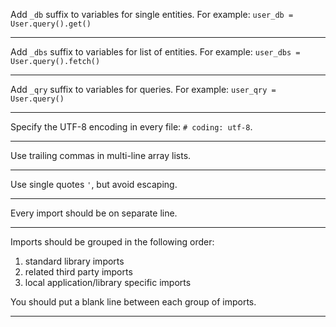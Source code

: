 Add `_db` suffix to variables for single entities. For example:
`user_db = User.query().get()`

-------------------------------------------------------------------------------

Add `_dbs` suffix to variables for list of entities. For example:
`user_dbs = User.query().fetch()`

-------------------------------------------------------------------------------

Add `_qry` suffix to variables for queries. For example:
`user_qry = User.query()`

-------------------------------------------------------------------------------

Specify the UTF-8 encoding in every file: `# coding: utf-8`.

-------------------------------------------------------------------------------

Use trailing commas in multi-line array lists.

-------------------------------------------------------------------------------

Use single quotes `'`, but avoid escaping.

-------------------------------------------------------------------------------

Every import should be on separate line.

-------------------------------------------------------------------------------

Imports should be grouped in the following order:

1. standard library imports
2. related third party imports
3. local application/library specific imports

You should put a blank line between each group of imports.

-------------------------------------------------------------------------------

